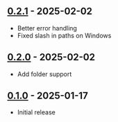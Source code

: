 ## [0.2.1] - 2025-02-02

- Better error handling
- Fixed slash in paths on Windows

## [0.2.0] - 2025-02-02

- Add folder support

## [0.1.0] - 2025-01-17

- Initial release

[0.2.1]: https://github.com/wenxuanjun/oib/releases/tag/v0.2.1
[0.2.0]: https://github.com/wenxuanjun/oib/releases/tag/v0.2.0
[0.1.0]: https://github.com/wenxuanjun/oib/releases/tag/v0.1.0
